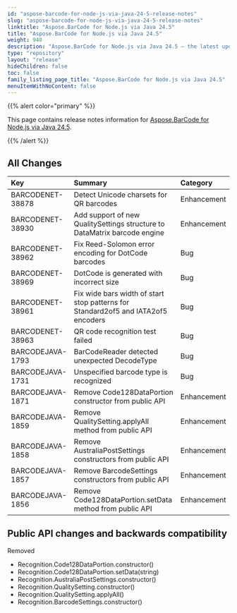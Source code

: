```yaml
---
id: "aspose-barcode-for-node-js-via-java-24-5-release-notes"
slug: "aspose-barcode-for-node-js-via-java-24-5-release-notes"
linktitle: "Aspose.BarCode for Node.js via Java 24.5"
title: "Aspose.BarCode for Node.js via Java 24.5"
weight: 940
description: "Aspose.BarCode for Node.js via Java 24.5 – the latest updates and fixes."
type: "repository"
layout: "release"
hideChildren: false
toc: false
family_listing_page_title: "Aspose.BarCode for Node.js via Java 24.5"
menuItemWithNoContent: false
---
```


{{% alert color="primary" %}} 

This page contains release notes information for [Aspose.BarCode for Node.js via Java 24.5](https://releases.aspose.com/barcode/nodejs/new-releases/aspose.barcode-for-node.js-via-java-24.5/).

{{% /alert %}} 
## **All Changes**

| **Key**          | **Summary**                                                                       | **Category** |
|:-----------------|:----------------------------------------------------------------------------------|:-------------|
| BARCODENET-38878 | Detect Unicode charsets for QR barcodes                                           | Enhancement  |
| BARCODENET-38930 | Add support of new QualitySettings structure to DataMatrix barcode engine         | Enhancement  |
| BARCODENET-38962 | Fix Reed-Solomon error encoding for DotCode barcodes                              | Bug          |
| BARCODENET-38969 | DotCode is generated with incorrect size                                          | Bug          |
| BARCODENET-38961 | Fix wide bars width of start stop patterns for Standard2of5 and IATA2of5 encoders | Bug          |
| BARCODENET-38963 | QR code recognition test failed                                                   | Bug          |
| BARCODEJAVA-1793 | BarCodeReader detected unexpected DecodeType                                      | Bug          |
| BARCODEJAVA-1731 | Unspecified barcode type is recognized                                            | Bug          |
| BARCODEJAVA-1871 | Remove Code128DataPortion constructor from public API                             | Enhancement  |
| BARCODEJAVA-1859 | Remove QualitySetting.applyAll method from public API                             | Enhancement  |
| BARCODEJAVA-1858 | Remove AustraliaPostSettings constructors from public API                         | Enhancement  |
| BARCODEJAVA-1857 | Remove BarcodeSettings constructors from public API                               | Enhancement  |
| BARCODEJAVA-1856 | Remove Code128DataPortion.setData method from public API                          | Enhancement  |

## Public API changes and backwards compatibility

Removed
- Recognition.Code128DataPortion.constructor()
- Recognition.Code128DataPortion.setData(string)
- Recognition.AustraliaPostSettings.constructor()
- Recognition.QualitySetting.constructor()
- Recognition.QualitySetting.applyAll()
- Recognition.BarcodeSettings.constructor()
